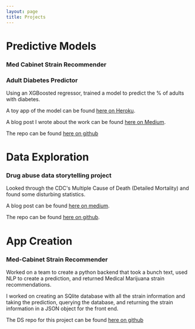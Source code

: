 ```yaml
---
layout: page
title: Projects
---
```


# Predictive Models

### Med Cabinet Strain Recommender



### Adult Diabetes Predictor

Using an XGBoosted regressor, trained a model to predict the % of adults with diabetes.

A toy app of the model can be found [here on Heroku](http://adult-diabetes-predictor.herokuapp.com/).

A blog post I wrote about the work can be found [here on Medium](https://medium.com/@ethan.skamarock/can-changes-be-made-to-reduce-diabetes-26e9237a7673?source=friends_link&sk=e1b5a6c2a42e4362dbc5a3d9d69e6ade).

The repo can be found [here on github](https://github.com/Phatdeluxe/adult_diabetes_prediction)

# Data Exploration

### Drug abuse data storytelling project

Looked through the CDC's Multiple Cause of Death (Detailed Mortality) and found some disturbing statistics.

A blog post can be found [here on medium](https://medium.com/@ethan.skamarock/will-there-ever-be-change-to-this-epidemic-3c4ae69a30ba).

The repo can be found [here on github](https://github.com/Phatdeluxe/Portfolio-Projects/blob/master/Portfolio_project_OD_deaths.ipynb/).

# App Creation

### Med-Cabinet Strain Recommender

Worked on a team to create a python backend that took a bunch text, used NLP to create a prediction, and returned Medical Marijuana strain recommendations.

I worked on creating an SQlite database with all the strain information and taking the prediction, querying the database, and returning the strain information in a JSON object for the front end.

The DS repo for this project can be found [here on github](https://github.com/build-med-cabinet-3/Machine-learning)
